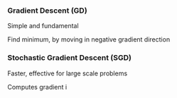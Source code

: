 ### Gradient Descent (GD)
Simple and fundamental

Find minimum, by moving in negative gradient direction
### Stochastic Gradient Descent (SGD)
Faster, effective for large scale problems

Computes gradient i